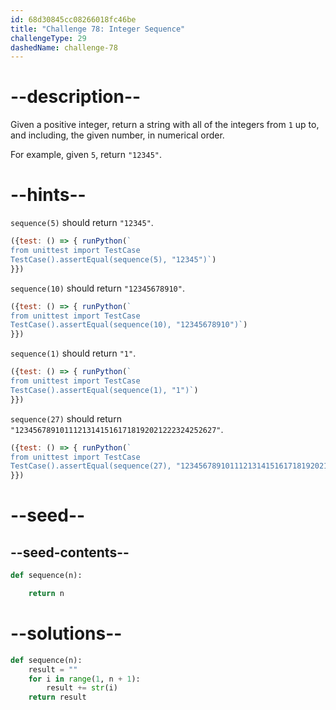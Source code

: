 ```yaml
---
id: 68d30845cc08266018fc46be
title: "Challenge 78: Integer Sequence"
challengeType: 29
dashedName: challenge-78
---
```


# --description--

Given a positive integer, return a string with all of the integers from `1` up to, and including, the given number, in numerical order.

For example, given `5`, return `"12345"`.

# --hints--

`sequence(5)` should return `"12345"`.

```js
({test: () => { runPython(`
from unittest import TestCase
TestCase().assertEqual(sequence(5), "12345")`)
}})
```

`sequence(10)` should return `"12345678910"`.

```js
({test: () => { runPython(`
from unittest import TestCase
TestCase().assertEqual(sequence(10), "12345678910")`)
}})
```

`sequence(1)` should return `"1"`.

```js
({test: () => { runPython(`
from unittest import TestCase
TestCase().assertEqual(sequence(1), "1")`)
}})
```

`sequence(27)` should return `"123456789101112131415161718192021222324252627"`.

```js
({test: () => { runPython(`
from unittest import TestCase
TestCase().assertEqual(sequence(27), "123456789101112131415161718192021222324252627")`)
}})
```

# --seed--

## --seed-contents--

```py
def sequence(n):

    return n
```

# --solutions--

```py
def sequence(n):
    result = ""
    for i in range(1, n + 1):
        result += str(i)
    return result
```

